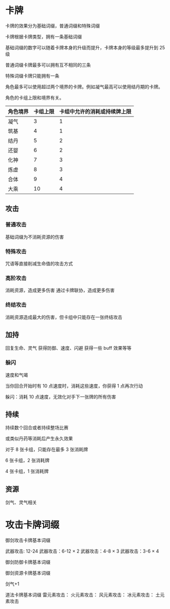 # 卡牌

卡牌的效果分为基础词缀，普通词缀和特殊词缀

卡牌根据卡牌类型，拥有一条基础词缀

基础词缀的数字可以随着卡牌本身的升级而提升，卡牌本身的等级最多提升到 25 级

普通词缀卡牌最多可以拥有互不相同的三条

特殊词缀卡牌只能拥有一条

角色最多可以使用超过两个境界的卡牌。例如凝气最高可以使用结丹期的卡牌。

角色的卡组上限和境界有关。

| 角色境界 | 卡组上限 | 卡组中允许的消耗或持续牌上限 |
| -------- | -------- | ---------------------------- |
| 凝气     | 3        | 1                            |
| 筑基     | 4        | 1                            |
| 结丹     | 5        | 2                            |
| 还婴     | 6        | 2                            |
| 化神     | 7        | 3                            |
| 炼虚     | 8        | 3                            |
| 合体     | 9        | 4                            |
| 大乘     | 10       | 4                            |

## 攻击

### 普通攻击

基础词缀为不消耗资源的伤害

### 特殊攻击

咒语等直接削减生命值的攻击方式

### 高阶攻击

消耗资源，造成更多伤害
通过卡牌联协，造成更多伤害

### 终结攻击

消耗资源造成最大的伤害，但卡组中只能存在一张终结攻击

## 加持

回复生命、灵气
获得防御、速度、闪避
获得一些 buff 效果等等

### 躲闪

速度和气竭

当你回合开始时有 10 点速度时，消耗这些速度，你获得 1 点再次行动

躲闪：消耗 10 点速度，无效化对手下一张牌的所有伤害

## 持续

持续数个回合或者持续整场比赛

或类似丹药等消耗后产生永久效果

对于 8 张卡组，只能存在最多 3 张消耗牌

6 张卡组，2 张消耗牌

4 张卡组，1 张消耗牌

## 资源

剑气、灵气相关

# 攻击卡牌词缀

御剑攻击卡牌基本词缀

武器攻击: 12-24
武器攻击：6-12 × 2
武器攻击：4-8 × 3
武器攻击：3-6 × 4

御剑防御卡牌基本词缀

御剑资源卡牌基本词缀

剑气+1

道法卡牌基本词缀
雷元素攻击：
火元素攻击：
风元素攻击：
冰元素攻击：
土元素攻击

